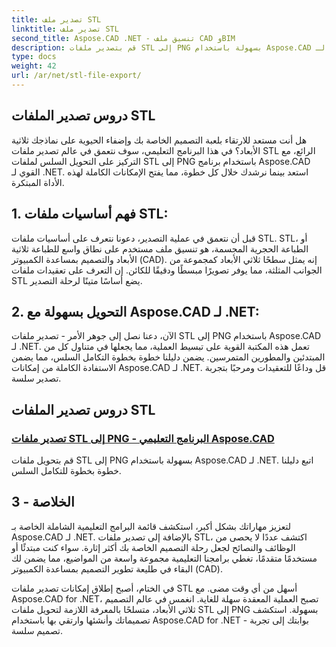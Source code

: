 ```yaml
---
title: تصدير ملف STL
linktitle: تصدير ملف STL
second_title: Aspose.CAD .NET - تنسيق ملف CAD وBIM
description: قم بتصدير ملفات STL إلى PNG بسهولة باستخدام Aspose.CAD لـ .NET. يضمن دليلنا خطوة بخطوة التكامل السلس. تعلم من خلال Aspose.CAD لبرامج .NET التعليمية.
type: docs
weight: 42
url: /ar/net/stl-file-export/
---
```


## دروس تصدير الملفات STL

هل أنت مستعد للارتقاء بلعبة التصميم الخاصة بك وإضفاء الحيوية على نماذجك ثلاثية الأبعاد؟ في هذا البرنامج التعليمي، سوف نتعمق في عالم تصدير ملفات STL الرائع، مع التركيز على التحويل السلس لملفات STL إلى PNG باستخدام برنامج Aspose.CAD القوي لـ .NET. استعد بينما نرشدك خلال كل خطوة، مما يفتح الإمكانات الكاملة لهذه الأداة المبتكرة.

## 1. فهم أساسيات ملفات STL:

قبل أن نتعمق في عملية التصدير، دعونا نتعرف على أساسيات ملفات STL. STL، أو الطباعة الحجرية المجسمة، هو تنسيق ملف مستخدم على نطاق واسع للطباعة ثلاثية الأبعاد والتصميم بمساعدة الكمبيوتر (CAD). إنه يمثل سطحًا ثلاثي الأبعاد كمجموعة من الجوانب المثلثة، مما يوفر تصويرًا مبسطًا ودقيقًا للكائن. إن التعرف على تعقيدات ملفات STL يضع أساسًا متينًا لرحلة التصدير.

## 2. التحويل بسهولة مع Aspose.CAD لـ .NET:

الآن، دعنا نصل إلى جوهر الأمر - تصدير ملفات STL إلى PNG باستخدام Aspose.CAD لـ .NET. تعمل هذه المكتبة القوية على تبسيط العملية، مما يجعلها في متناول كل من المبتدئين والمطورين المتمرسين. يضمن دليلنا خطوة بخطوة التكامل السلس، مما يضمن الاستفادة الكاملة من إمكانات Aspose.CAD لـ .NET. قل وداعًا للتعقيدات ومرحبًا بتجربة تصدير سلسة.

## دروس تصدير الملفات STL
### [تصدير ملفات STL إلى PNG - البرنامج التعليمي Aspose.CAD](./exporting-stl-files-to-png/)
قم بتحويل ملفات STL إلى PNG بسهولة باستخدام Aspose.CAD لـ .NET. اتبع دليلنا خطوة بخطوة للتكامل السلس.

## 3 - الخلاصة

لتعزيز مهاراتك بشكل أكبر، استكشف قائمة البرامج التعليمية الشاملة الخاصة بـ Aspose.CAD لـ .NET. بالإضافة إلى تصدير ملفات STL، اكتشف عددًا لا يحصى من الوظائف والنصائح لجعل رحلة التصميم الخاصة بك أكثر إثارة. سواء كنت مبتدئًا أو مستخدمًا متقدمًا، تغطي برامجنا التعليمية مجموعة واسعة من المواضيع، مما يضمن لك البقاء في طليعة تطوير التصميم بمساعدة الكمبيوتر (CAD).

في الختام، أصبح إطلاق إمكانات تصدير ملفات STL أسهل من أي وقت مضى. مع Aspose.CAD for .NET، تصبح العملية المعقدة سهلة للغاية. انغمس في عالم التصميم ثلاثي الأبعاد، متسلحًا بالمعرفة اللازمة لتحويل ملفات STL إلى PNG بسهولة. استكشف تصميماتك وأنشئها وارتقي بها باستخدام Aspose.CAD for .NET - بوابتك إلى تجربة تصميم سلسة.